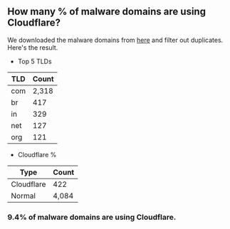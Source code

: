 ## How many % of malware domains are using Cloudflare?


We downloaded the malware domains from [here](https://urlhaus.abuse.ch) and filter out duplicates.
Here's the result.


[//]: # (start replacement)


- Top 5 TLDs

| TLD | Count |
| --- | --- |
| com | 2,318 |
| br | 417 |
| in | 329 |
| net | 127 |
| org | 121 |


- Cloudflare %

| Type | Count |
| --- | --- |
| Cloudflare | 422 |
| Normal | 4,084 |


### 9.4% of malware domains are using Cloudflare.